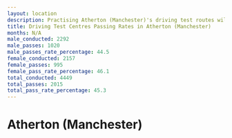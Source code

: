 ```yaml
---
layout: location
description: Practising Atherton (Manchester)'s driving test routes will help you become more confident in your gear-changing abilities.
title: Driving Test Centres Passing Rates in Atherton (Manchester)
months: N/A
male_conducted: 2292
male_passes: 1020
male_passes_rate_percentage: 44.5
female_conducted: 2157
female_passes: 995
female_pass_rate_percentage: 46.1
total_conducted: 4449
total_passes: 2015
total_pass_rate_percentage: 45.3
---
```


# Atherton (Manchester)
